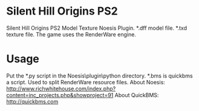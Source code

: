 # Silent Hill Origins PS2
Silent Hill Origins PS2 Model Texture Noesis Plugin.
*.dff model file.
*.txd texture file.
The game uses the RenderWare engine.
# Usage
Put the *.py script in the Noesis\plugin\python directory.
*.bms is quickbms a script. Used to split RenderWare resource files.
About Noesis:
http://www.richwhitehouse.com/index.php?content=inc_projects.php&showproject=91
About QuickBMS:
http://quickbms.com


